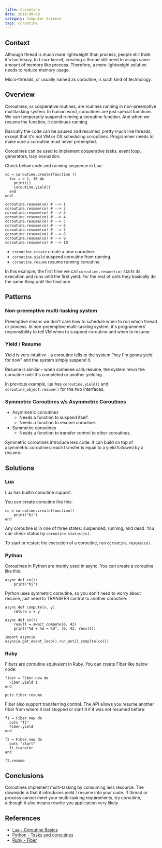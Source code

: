 ```yaml
---
title: Coroutine
date: 2018-09-09
category: Computer Science
tags: coroutine
---
```


## Context

Although thread is much more lightweight than process, people still think it's too heavy. In Linux kernel,  creating a thread still need to assign same amount of memory like process. Therefore, a more lightweight solution needs to reduce memory usage.

Micro-threads, or usually named as coroutine, is such kind of technology.

## Overview

Coroutines, or cooperative routines, are routines running in non-preemptive multitasking system. In human word, coroutines are just special functions. We can temporarily suspend running a coroutine function. And when we resume the function, it continues running.

Basically the code can be paused and resumed, pretty much like threads, except that it's not VM or OS scheduling coroutines. Programmer needs to make sure a coroutine must never preempted.

Coroutines can be used to implement cooperative tasks, event loop, generators, lazy evaluation.

Check below code and running sequence in Lua:

```
co = coroutine.create(function () 
  for i = 1, 10 do
    print(i)
    coroutine.yield()
  end
end)

coroutine.resume(co) # --> 1
coroutine.resume(co) # --> 2
coroutine.resume(co) # --> 3
coroutine.resume(co) # --> 4
coroutine.resume(co) # --> 5
coroutine.resume(co) # --> 6
coroutine.resume(co) # --> 7
coroutine.resume(co) # --> 8
coroutine.resume(co) # --> 9
coroutine.resume(co) # --> 10
```

* `coroutine.create` create a new coroutine.
* `coroutine.yield` suspend coroutine from running.
* `coroutine.resume` resume running coroutine.

In this example, the first time we call `coroutine.resume(co)` starts its execution and runs until the first yield. For the rest of calls they basically do the same thing until the final one.

## Patterns

### Non-preemptive multi-tasking system

Preemptive means we don't care how to schedule when to run which thread or process. In non-preemptive multi-tasking system, it's programmers' responsibility to tell VM when to suspend coroutine and when to resume.

### Yield / Resume

Yield is very intuitive - a coroutine tells to the system "hey I'm gonna yield for now" and the system simply suspend it.

Resume is similar - when someone calls resume, the system rerun the coroutine until it's completed or another yielding.

In previous example, lua has `coroutine.yield()` and `coroutine_object.resume()` for the two interfaces.

### Symmetric Coroutines v/s Asymmetric Coroutines

* Asymmetric coroutines
    * Needs a function to suspend itself.
    * Needs a function to resume coroutine.
* Symmetric coroutines
    * Needs a function to transfer control to other coroutines.

Symmetric coroutines introduce less code. It can build on top of asymmetric coroutines: each transfer is equal to a yield followed by a resume.

## Solutions

### Lua

Lua has builtin coroutine support. 

You can create coroutine like this:

```
co = coroutine.create(function()
    print("hi")
end
```

Any coroutine is in one of three states: suspended, running, and dead. You can check status by `coroutine.status(co)`.

To start or restart the execution of a coroutine, run `coroutine.resume(co)`.

### Python

Coroutines in Python are mainly used in async. You can create a coroutine like this:

```
async def co():
    print("hi")
```

Python uses symmetric coroutine, so you don't need to worry about resume, just need to TRANSFER control to another coroutine:

```
async def compute(x, y):
    return x + y

async def co():
    result = await compute(0, 42)
    print("%d + %d = %d", (0, 42, result))

import asyncio
asyncio.get_event_loop().run_until_complte(co())
```

### Ruby

Fibers are coroutine equivalent in Ruby. You can create Fiber like below code:

```
fiber = Fiber.new do
  Fiber.yield 1
end

puts fiber.resume
```

Fiber also support transferring control. The API allows you resume another fiber from where it last stopped or start it if it was not resumed before:

```
f1 = Fiber.new do
  puts "f1"
  Fiber.yield
end

f2 = Fiber.new do
  puts "start"
  f1.transfer
end

f2.resume
```

## Conclusions

Coroutines implement multi-tasking by consuming less resource. The downside is that it introduces yield / resume into your code. If thread or process cannot meet your multi-tasking requirements, try coroutine, although it also means rewrite you application very likely.

## References

* [Lua - Coroutine Basics](https://www.lua.org/pil/9.1.html)
* [Python - Tasks and coroutines](https://docs.python.org/3/library/asyncio-task.html)
* [Ruby - Fiber](https://ruby-doc.org/core-2.1.1/Fiber.html)
